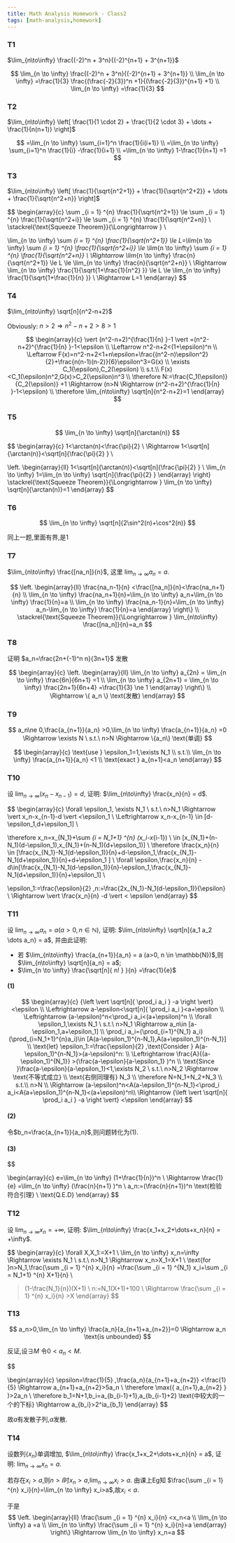 ```yaml
---
title: Math Analysis Homework - Class2
tags: [math-analysis,homework]
---
```



### T1

<div class="cbox">

$\lim_{n\to\infty} \frac{(-2)^n + 3^n}{(-2)^{n+1} + 3^{n+1}}$

</div>

<div class='pbox'>

$$
\lim_{n \to \infty}  \frac{(-2)^n + 3^n}{(-2)^{n+1} + 3^{n+1}} \\
\lim_{n \to \infty}  =\frac{1}{3}  \frac{(\frac{-2}{3})^n +1}{(\frac{-2}{3})^{n+1} +1}  \\
\lim_{n \to \infty}  =\frac{1}{3} 
$$

</div>


### T2

<div class="cbox">

$\lim_{n\to\infty} \left[ \frac{1}{1 \cdot 2} + \frac{1}{2 \cdot 3} + \dots + \frac{1}{n(n+1)} \right]$

</div>

<div class='pbox'>

$$
=\lim_{n \to \infty}  \sum_{i=1}^n \frac{1}{i(i+1)} \\
=\lim_{n \to \infty}  \sum_{i=1}^n \frac{1}{i} -\frac{1}{i+1}  \\
=\lim_{n \to \infty}  1-\frac{1}{n+1}
=1
$$

</div>




### T3

<div class="cbox">

$\lim_{n\to\infty} \left[ \frac{1}{\sqrt{n^2+1}} + \frac{1}{\sqrt{n^2+2}} + \dots + \frac{1}{\sqrt{n^2+n}} \right]$

</div>

<div class='pbox'>

$$
\begin{array}{c}
\sum _{i = 1} ^{n}  \frac{1}{\sqrt{n^2+1}} \le \sum _{i = 1} ^{n}  \frac{1}{\sqrt{n^2+i}} \le \sum _{i = 1} ^{n}  \frac{1}{\sqrt{n^2+n}}  \\
\stackrel{\text{Squeeze Theorem}}{\Longrightarrow } \\

\lim_{n \to \infty} \sum _{i = 1} ^{n}  \frac{1}{\sqrt{n^2+1}} \le L=\lim_{n \to \infty} \sum _{i = 1} ^{n}  \frac{1}{\sqrt{n^2+i}} \le \lim_{n \to \infty} \sum _{i = 1} ^{n}  \frac{1}{\sqrt{n^2+n}}  \\
\Rightarrow 
\lim_{n \to \infty} \frac{n}{\sqrt{n^2+1}} \le L \le \lim_{n \to \infty} \frac{n}{\sqrt{n^2+n}}  \\
\Rightarrow 
\lim_{n \to \infty} \frac{1}{\sqrt{1+\frac{1}{n^2} }} \le L \le \lim_{n \to \infty} \frac{1}{\sqrt{1+\frac{1}{n} }}  \\
\Rightarrow L=1
\end{array}
$$

</div>



### T4

<div class="cbox">

$\lim_{n\to\infty} \sqrt[n]{n^2-n+2}$

</div>

<div class='pbox'>

Obviously: $n>2 \Rightarrow n^2-n+2>8>1$

$$
\begin{array}{c}
\vert (n^2-n+2)^{\frac{1}{n} }-1 \vert =(n^2-n+2)^{\frac{1}{n} }-1<\epsilon \\
\Leftarrow n^2-n+2<(1+\epsilon)^n \\
\Leftarrow F(x)=n^2-n+2<1+n\epsilon+\frac{(n^2-n)\epsilon^2}{2}+\frac{n(n-1)(n-2)}{6}\epsilon^3=G(x)   \\
\exists C_1(\epsilon),C_2(\epsilon) \\ s.t.\\ 
F(x)<C_1(\epsilon)n^2,G(x)>C_2(\epsilon)n^3 \\
\therefore N:=\frac{C_1(\epsilon)}{C_2(\epsilon)} +1 \Rightarrow (n>N \Rightarrow (n^2-n+2)^{\frac{1}{n} }-1<\epsilon) \\
\therefore \lim_{n\to\infty} \sqrt[n]{n^2-n+2}=1
\end{array}
$$

</div>



### T5

<div class="cbox">

$$
\lim_{n \to \infty} \sqrt[n]{\arctan(n)}
$$

</div>

<div class='pbox'>

$$
\begin{array}{c}
1<\arctan(n)<\frac{\pi}{2} \\
\Rightarrow 1<\sqrt[n]{\arctan(n)}<\sqrt[n]{\frac{\pi}{2} } \\

\left. \begin{array}{ll}
1<\sqrt[n]{\arctan(n)}<\sqrt[n]{\frac{\pi}{2} }  \\
\lim_{n \to \infty} 1=\lim_{n \to \infty} \sqrt[n]{\frac{\pi}{2} }
\end{array} \right\}
\stackrel{\text{Squeeze Theorem}}{\Longrightarrow }
\lim_{n \to \infty} \sqrt[n]{\arctan(n)}=1
\end{array}
$$

</div>



### T6

<div class="cbox">

$$
\lim_{n \to \infty} \sqrt[n]{2\sin^2(n)+\cos^2(n)}
$$

</div>

<div class='pbox'>

同上一题,里面有界,是$1$

</div>



### T7

<div class="cbox">

$\lim_{n\to\infty} \frac{[na_n]}{n}$, 这里 $\lim_{n\to\infty} a_n = a$.

</div>

<div class='pbox'>

$$
\left. \begin{array}{ll}
\frac{na_n-1}{n} <\frac{[na_n]}{n}<\frac{na_n+1}{n}  \\
\lim_{n \to \infty} \frac{na_n+1}{n}=\lim_{n \to \infty} a_n+\lim_{n \to \infty} \frac{1}{n}=a \\
\lim_{n \to \infty} \frac{na_n-1}{n}=\lim_{n \to \infty} a_n-\lim_{n \to \infty} \frac{1}{n}=a 
\end{array} \right\} \\
\stackrel{\text{Squeeze Theorem}}{\Longrightarrow }
\lim_{n\to\infty} \frac{[na_n]}{n}=a_n
$$

</div>



### T8

<div class="cbox">

证明 $a_n=\frac{2n+(-1)^n n}{3n+1}$ 发散

</div>

<div class='pbox'>

$$
\begin{array}{c}
\left. \begin{array}{ll}
\lim_{n \to \infty} a_{2n} = \lim_{n \to \infty} \frac{6n}{6n+1} =1 \\
\lim_{n \to \infty} a_{2n+1} = \lim_{n \to \infty} \frac{2n+1}{6n+4} =\frac{1}{3} \ne 1 
\end{array} \right\} \\
\Rightarrow \{ a_n \} \text{发散} 
\end{array}
$$

</div>



### T9

<div class="cbox">

$$
a_n\ne 0,\frac{a_{n+1}}{a_n} >0,\lim_{n \to \infty} \frac{a_{n+1}}{a_n} =0 \Rightarrow \exists N \ s.t.\ 
n>N \Rightarrow \{a_n\} \text{单调} 
$$

</div>

<div class='pbox'>

$$
\begin{array}{c}
\text{use } \epsilon_1=1,\exists N_1 \\ s.t.\\ 
\lim_{n \to \infty} \frac{a_{n+1}}{a_n} <1 \\
\text{exact }  a_{n+1}<a_n
\end{array}
$$

</div>



### T10

<div class="cbox">

设 $\lim_{n\to\infty} (x_n - x_{n-1}) = d$, 证明: $\lim_{n\to\infty} \frac{x_n}{n} = d$.

</div>

<div class='pbox'>

$$
\begin{array}{c}
\forall \epsilon_1, \exists N_1 \ s.t.\ 
n>N_1 \Rightarrow \vert x_n-x_{n-1}-d \vert <\epsilon_1 \\
\Leftrightarrow x_n-x_{n-1} \in [d-\epsilon_1,d+\epsilon_1] \\

\therefore x_n=x_{N_1}+\sum _{i = N_1+1} ^{n}  (x_i-x_{i-1}) \\
\in [x_{N_1}+(n-N_1)(d-\epsilon_1),x_{N_1}+(n-N_1)(d+\epsilon_1)] \\
\therefore \frac{x_n}{n} \in [\frac{x_{N_1}-N_1(d-\epsilon_1)}{n}+d-\epsilon_1,\frac{x_{N_1}-N_1(d+\epsilon_1)}{n}+d+\epsilon_1 ] \\
\forall \epsilon,\frac{x_n}{n} -d\in[\frac{x_{N_1}-N_1(d-\epsilon_1)}{n}-\epsilon_1,\frac{x_{N_1}-N_1(d+\epsilon_1)}{n}+\epsilon_1] \\


\epsilon_1:=\frac{\epsilon}{2} ,n:=\frac{2x_{N_1}-N_1(d-\epsilon_1)}{\epsilon}  \\
\Rightarrow \vert \frac{x_n}{n} -d \vert < \epsilon
\end{array}
$$

</div>



### T11

<div class="cbox">

设 $\lim_{n\to\infty} a_n = a (a>0, n \in \mathbb{N})$, 证明: $\lim_{n\to\infty} \sqrt[n]{a_1 a_2 \dots a_n} = a$, 并由此证明:
- 若 $\lim_{n\to\infty} \frac{a_{n+1}}{a_n} = a (a>0, n \in \mathbb{N})$,则 $\lim_{n\to\infty} \sqrt[n]{a_n} = a$; 
-  $\lim_{n \to \infty} \frac{\sqrt[n]{ n! } }{n} =\frac{1}{e}$ 

</div>

<div class='pbox'>

#### (1)

$$
\begin{array}{c}
{\left \vert \sqrt[n]{ \prod_i a_i } -a \right \vert} <\epsilon \\
\Leftrightarrow a-\epsilon<\sqrt[n]{ \prod_i a_i }<a+\epsilon \\
\Leftrightarrow (a-\epsilon)^n<\prod_i a_i<(a+\epsilon)^n \\
\forall \epsilon_1,\exists N_1 \ s.t.\ 
n>N_1 \Rightarrow a_n\in [a-\epsilon_1,a+\epsilon_1] \\
\prod_i a_i=(\prod_{i=1}^{N_1} a_i) (\prod_{i=N_1+1}^{n}a_i)\in [A(a-\epsilon_1)^{n-N_1},A(a+\epsilon_1)^{n-N_1}] \\
\text{let} \epsilon_1:=\frac{\epsilon}{2} ,\text{Consider } A(a-\epsilon_1)^{n-N_1}>(a-\epsilon)^n: \\
\Leftrightarrow \frac{A}{(a-\epsilon_1)^{N_1}} >(\frac{a-\epsilon}{a-\epsilon_1} )^n \\
\text{Since }\frac{a-\epsilon}{a-\epsilon_1}<1,\exists N_2 \ s.t.\ 
n>N_2 \Rightarrow \text{不等式成立} \\
\text{右侧同理有} N_3 \\
\therefore N=N_1+N_2+N_3 \\ s.t.\\ 
n>N  \\ 
\Rightarrow  (a-\epsilon)^n<A(a-\epsilon_1)^{n-N_1}<\prod_i a_i<A(a+\epsilon_1)^{n-N_1}<(a+\epsilon)^n\\
\Rightarrow {\left \vert \sqrt[n]{ \prod_i a_i } -a \right \vert} <\epsilon 
\end{array}
$$

#### (2)

令$b_n=\frac{a_{n+1}}{a_n}$,则问题转化为(1).

#### (3)

$$

\begin{array}{c}
e=\lim_{n \to \infty} (1+\frac{1}{n})^n  \\
\Rightarrow \frac{1}{e} =\lim_{n \to \infty} (\frac{n}{n+1} )^n \\
a_n:=(\frac{n}{n+1})^n 
\text{检验符合引理}
\\
\text{Q.E.D}
\end{array}
$$

</div>



### T12

<div class="cbox">

设 $\lim_{n\to\infty} x_n = +\infty$, 证明: $\lim_{n\to\infty} \frac{x_1+x_2+\dots+x_n}{n} = +\infty$.

</div>

<div class='pbox'>

$$
\begin{array}{c}
\forall X,X_1:=X+1  \\
\lim_{n \to \infty} x_n=\infty \Rightarrow \exists N_1 \ s.t.\ 
n>N_1 \Rightarrow x_n>X_1=X+1 \\
\text{for }n>N_1,\frac{\sum _{i = 1} ^{n}  x_i}{n} =\frac{\sum _{i = 1} ^{N_1}  x_i+\sum _{i = N_1+1} ^{n}  X+1}{n} \\
>(1-\frac{N_1}{n})(X+1)  \\
n:=N_1(X+1)+100 \\
\Rightarrow \frac{\sum _{i = 1} ^{n}  x_i}{n} >X
\end{array}
$$

</div>



### T13

<div class="cbox">

$$
a_n>0,\lim_{n \to \infty} \frac{a_n}{a_{n+1}+a_{n+2}}=0 \Rightarrow a_n \text{is unbounded}  
$$

</div>

<div class='pbox'>

反证,设$\exists M$ 令$0<a_n<M$.

$$

\begin{array}{c}
\epsilon=\frac{1}{5} ,\frac{a_n}{a_{n+1}+a_{n+2}} <\frac{1}{5} \Rightarrow a_{n+1}+a_{n+2}>5a_n \\
\therefore \max(\{ a_{n+1},a_{n+2} \} )>2a_n \\
\therefore b_1=N+1,b_i=a_{b_{i-1}+1},a_{b_{i-1}+2} \text{中较大的一个的下标} 
\Rightarrow a_{b_i}>2^ia_{b_1}
\end{array}
$$

故$a$有发散子列,$a$发散.

</div>



### T14

<div class="cbox">

设数列$\{x_n\}$单调增加, $\lim_{n\to\infty} \frac{x_1+x_2+\dots+x_n}{n} = a$, 证明: $\lim_{n\to\infty} x_n = a$.

</div>

<div class='pbox'>

若存在$x_i>a$,则$n>i$时$x_n>a$,$\lim_{n \to \infty} x_i>a$. 由课上Eg知 $\frac{\sum _{i = 1} ^{n}  x_i}{n}=\lim_{n \to \infty} x_i>a$,故$x_i<a$.

于是
$$
\left. \begin{array}{ll}
\frac{\sum _{i = 1} ^{n}  x_i}{n} <x_n<a \\
\lim_{n \to \infty} a =a \\
\lim_{n \to \infty} \frac{\sum _{i = 1} ^{n}  x_i}{n}=a
\end{array} \right\}
\Rightarrow 
\lim_{n \to \infty} x_n=a
$$


</div>

